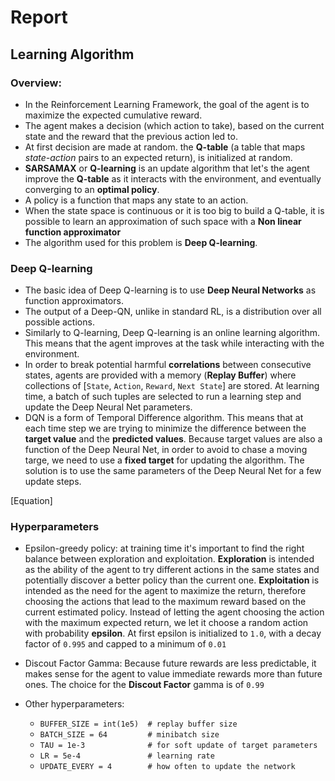 # Report

## Learning Algorithm

### Overview:
* In the Reinforcement Learning Framework, the goal of the agent is to maximize
the expected cumulative reward.
* The agent makes a decision (which action to take), based on the current state and the
reward that the previous action led to.
* At first decision are made at random. the **Q-table** (a table that maps _state-action_ pairs
to an expected return), is initialized at random.
* **SARSAMAX** or **Q-learning** is an update algorithm that let's the agent improve
the **Q-table** as it interacts with the environment, and eventually converging to
an **optimal policy**.
* A policy is a function that maps any state to an action.
* When the state space is continuous or it is too big to build a Q-table, it is
possible to learn an approximation of such space with a **Non linear function approximator**
* The algorithm used for this problem is **Deep Q-learning**.

### Deep Q-learning
* The basic idea of Deep Q-learning is to use **Deep Neural Networks** as function approximators.
* The output of a Deep-QN, unlike in standard RL, is a distribution over all possible actions.
* Similarly to Q-learning, Deep Q-learning is an online learning algorithm. This
means that the agent improves at the task while interacting with the environment.
* In order to break potential harmful **correlations** between consecutive states, agents are
provided with a memory (**Replay Buffer**) where collections of [`State`, `Action`, `Reward`, `Next State`]
are stored. At learning time, a batch of such tuples are selected to run a learning step
and update the Deep Neural Net parameters.
* DQN is a form of Temporal Difference algorithm. This means that at each time step we are
trying to minimize the difference between the **target value** and the **predicted values**.
Because target values are also a function of the Deep Neural Net, in order to avoid to
chase a moving targe, we need to use a **fixed target** for updating the algorithm.
The solution is to use the same parameters of the Deep Neural Net for a few update steps.

[Equation]

### Hyperparameters
* Epsilon-greedy policy: at training time it's important to find the right balance
between exploration and exploitation.
**Exploration** is intended as the ability of the agent to try different actions in
the same states and potentially discover a better policy than the current one.
**Exploitation** is intended as the need for the agent to maximize the return, therefore
choosing the actions that lead to the maximum reward based on the current estimated policy.
Instead of letting the agent choosing the action with the maximum expected return,
we let it choose a random action with probability **epsilon**.
At first epsilon is initialized to `1.0`, with a decay factor of `0.995` and capped
to a minimum of `0.01`

* Discout Factor Gamma: Because future rewards are less predictable, it makes sense
for the agent to value immediate rewards more than future ones.
The choice for the **Discout Factor** gamma is of `0.99`

* Other hyperparameters:
    * `BUFFER_SIZE = int(1e5)  # replay buffer size`
    * `BATCH_SIZE = 64         # minibatch size`
    * `TAU = 1e-3              # for soft update of target parameters`
    * `LR = 5e-4               # learning rate`
    * `UPDATE_EVERY = 4        # how often to update the network`

